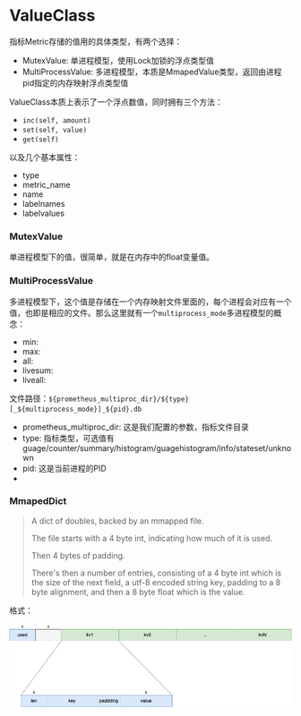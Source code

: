 # ValueClass

指标Metric存储的值用的具体类型，有两个选择：

- MutexValue: 单进程模型，使用Lock加锁的浮点类型值
- MultiProcessValue: 多进程模型，本质是MmapedValue类型，返回由进程pid指定的内存映射浮点类型值

ValueClass本质上表示了一个浮点数值，同时拥有三个方法：

- `inc(self, amount)`
- `set(self, value)`
- `get(self)`

以及几个基本属性：

- type
- metric_name
- name
- labelnames
- labelvalues

### MutexValue

单进程模型下的值，很简单，就是在内存中的float变量值。

### MultiProcessValue

多进程模型下，这个值是存储在一个内存映射文件里面的，每个进程会对应有一个值，也即是相应的文件。那么这里就有一个`multiprocess_mode`多进程模型的概念：

- min:
- max:
- all:
- livesum:
- liveall:

文件路径：`${prometheus_multiproc_dir}/${type}[_${multiprocess_mode}]_${pid}.db`

- prometheus_multiproc_dir: 这是我们配置的参数，指标文件目录
- type: 指标类型，可选值有guage/counter/summary/histogram/guagehistogram/info/stateset/unknown
- pid: 这是当前进程的PID
- [_${multiprocess_mode}]: 方括号里的部分只有类型为gauge的时候才会有

### MmapedDict

> A dict of doubles, backed by an mmapped file.
>
> The file starts with a 4 byte int, indicating how much of it is used.
>
> Then 4 bytes of padding.
>
> There's then a number of entries, consisting of a 4 byte int which is the size of the next field, a utf-8 encoded string key, padding to a 8 byte alignment, and then a 8 byte float which is the value.

格式：

![](mmapdict.png)



